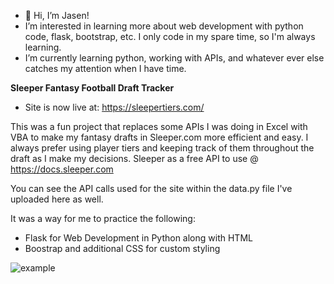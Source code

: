 - 👋 Hi, I’m Jasen!
- I’m interested in learning more about web development with python code, flask, bootstrap, etc. I only code in my spare time, so I'm always learning.
- I’m currently learning python, working with APIs, and whatever ever else catches my attention when I have time. 

**Sleeper Fantasy Football Draft Tracker**
- Site is now live at: https://sleepertiers.com/

This was a fun project that replaces some APIs I was doing in Excel with VBA to make my fantasy drafts in Sleeper.com more efficient and easy. I always prefer using player tiers and keeping track of them throughout the draft as I make my decisions. Sleeper as a free API to use @ https://docs.sleeper.com 

You can see the API calls used for the site within the data.py file I've uploaded here as well. 

It was a way for me to practice the following:
- Flask for Web Development in Python along with HTML
- Boostrap and additional CSS for custom styling

![example](https://github.com/brownjf2027/SleeperTierSite/assets/61604340/b4360695-1285-4c9d-966c-96ed521f9c73)

<!---
brownjf2027/brownjf2027 is a ✨ special ✨ repository because its `README.md` (this file) appears on your GitHub profile.
You can click the Preview link to take a look at your changes.
--->
